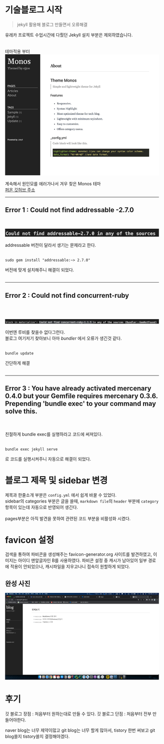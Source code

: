# 기술블로그 시작

> jekyll 활용해 블로그 만들면서 오류해결

유레카 프로젝트 수업시간에 다뤘던 Jekyll 설치 부분은 제외하였습니다.  
<br>
<br>
테마적용 부터
![alt text](/public/img/screenshot-1.png)

계속해서 원인모를 에러가나서 겨우 찾은 Monos 테마  
[퍼온 깃허브 주소](https://github.com/ejjoo/jekyll-theme-monos)

---

## Error 1 : Could not find addressable -2.7.0

<br>

![alt text](/public/img/2022-11-30-start/adressable.png)

addressable 버전이 달라서 생기는 문제라고 한다.
<br/>
<br/>

```
sudo gem install "addressable:~> 2.7.0"
```

버전에 맞게 설치해주니 해결이 되었다.  
<br>

---

## Error 2 : Could not find concurrent-ruby

<br/>
<br/>

![alt text](/public/img/2022-11-30-start/find_ruby.png)

이번엔 루비를 찾을수 없다그런다.  
블로그 여기저기 찾아보니 아마 _bundler_ 에서 오류가 생긴것 같다.  
<br/>

```
bundle update
```

간단하게 해결  
<br>

---

## Error 3 : You have already activated mercenary 0.4.0 but your Gemfile requires mercenary 0.3.6. Prepending 'bundle exec' to your command may solve this.

<br/>
<br/>
친절하게 bundle exec를 실행하라고 코드에 써져있다.
<br>
<br>

```
bundle exec jekyll serve
```

로 코드를 실행시켜주니 자동으로 해결이 되었다.

# 블로그 제목 및 sidebar 변경

제목과 한줄소개 부분은 `config.yml` 에서 쉽게 바꿀 수 있었다.  
sidebar의 categories 부분은 글을 쓸때, `markdown file`의 `header` 부분에 `category` 항목이 있는데 자동으로 반영되어 생긴다.
<br>
<br>
pages부분은 아직 발견을 못하여 관련된 코드 부분을 비활성화 시켰다.

# favicon 설정

검색을 통하여 파비콘을 생성해주는 favicon-generator.org 사이트를 발견하였고, 이미지는 아이디 맨앞글자인 B를 사용하였다.
파비콘 설정 중 캐시가 남아있어 일부 경로에 적용이 안되었으나, 캐시파일을 지우고나니 접속이 원할하게 되었다.

## 완성 사진

![alt text](/public/img/readme/readMe.png)

# 후기

깃 블로그 장점 : 처음부터 원하는대로 만들 수 있다.
깃 블로그 단점 : 처음부터 전부 만들어야한다.

naver blog는 너무 제약이많고 git blog는 너무 할게 많아서, tistory 한번 써보고 git blog쓸지 tistory쓸지 결정해야겠다.
